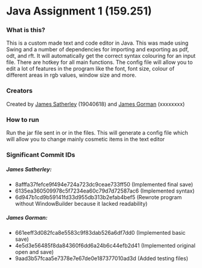 # Java Assignment 1 (159.251)

### What is this?
This is a custom made text and code editor in Java. This was made using Swing and a number of dependencies for importing and exporting as pdf, odt, and rft. It will automatically get the correct syntax colouring for an input file. There are hotkey for all main functions. The config file will allow you to edit a lot of features in the program like the font, font size, colour of different areas in rgb values, window size and more.


### Creators
Created by [James Satherley](https://github.com/JamesSatherley) (19040618) and [James Gorman](https://github.com/james50777) (xxxxxxxx)


### How to run
Run the jar file sent in or in the files. This will generate a config file which will allow you to change mainly cosmetic items in the text editor


### Significant Commit IDs
##### James Satherley: 
+ 8afffa37fefce9f494e724a723dc9ceae733ff50 (Implemented final save)
+ 6135ea360509978c5f7234ea60c79d7d72587ac6 (Implemented syntax)
+ 6d947b1cd9b59141fd33d955db313b2efab4bef5 (Rewrote program without WindowBuilder because it lacked readability)
##### James Gorman: 
+ 661eeff3d082fca8e5583c9f83dab526a6df7dd0 (Implemented basic save)
+ 4e5d3e56485f8da84360f6dd6a24b6c44efb2d41 (Implemented original open and save)
+ 9aad3b57fcaa5e7378e7e67de0e187377010ad3d (Added testing files)

